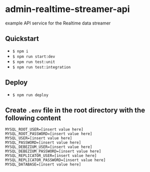 # admin-realtime-streamer-api

example API service for the Realtime data streamer

## Quickstart

- `$ npm i`
- `$ npm run start:dev`
- `$ npm run test:unit`
- `$ npm run test:integration`

## Deploy

- `$ npm run deploy`

## Create `.env` file in the root directory with the following content

```
MYSQL_ROOT_USER=[insert value here]
MYSQL_ROOT_PASSWORD=[insert value here]
MYSQL_USER=[insert value here]
MYSQL_PASSWORD=[insert value here]
MYSQL_DEBEZIUM_USER=[insert value here]
MYSQL_DEBEZIUM_PASSWORD=[insert value here]
MYSQL_REPLICATOR_USER=[insert value here]
MYSQL_REPLICATOR_PASSWORD=[insert value here]
MYSQL_DATABASE=[insert value here]
```

  